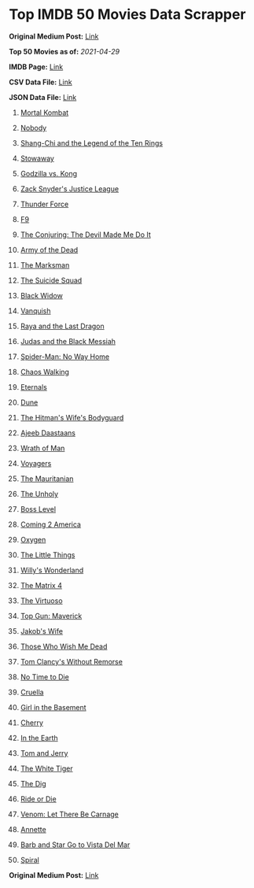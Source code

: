 # Top IMDB 50 Movies Data Scrapper

**Original Medium Post:** [Link](https://medium.com/@nishantsahoo/which-movie-should-i-watch-5c83a3c0f5b1) 

**Top 50 Movies as of:** _2021-04-29_

**IMDB Page:** [Link](http://www.imdb.com/search/title?release_date=2021,2021&title_type=feature)

**CSV Data File:** [Link](/Data/data.csv)

**JSON Data File:** [Link](/Data/data.json)

1. [Mortal Kombat](https://www.imdb.com/title/tt0293429/?ref_=adv_li_tt)

2. [Nobody](https://www.imdb.com/title/tt7888964/?ref_=adv_li_tt)

3. [Shang-Chi and the Legend of the Ten Rings](https://www.imdb.com/title/tt9376612/?ref_=adv_li_tt)

4. [Stowaway](https://www.imdb.com/title/tt9203694/?ref_=adv_li_tt)

5. [Godzilla vs. Kong](https://www.imdb.com/title/tt5034838/?ref_=adv_li_tt)

6. [Zack Snyder's Justice League](https://www.imdb.com/title/tt12361974/?ref_=adv_li_tt)

7. [Thunder Force](https://www.imdb.com/title/tt10121392/?ref_=adv_li_tt)

8. [F9](https://www.imdb.com/title/tt5433138/?ref_=adv_li_tt)

9. [The Conjuring: The Devil Made Me Do It](https://www.imdb.com/title/tt7069210/?ref_=adv_li_tt)

10. [Army of the Dead](https://www.imdb.com/title/tt0993840/?ref_=adv_li_tt)

11. [The Marksman](https://www.imdb.com/title/tt6902332/?ref_=adv_li_tt)

12. [The Suicide Squad](https://www.imdb.com/title/tt6334354/?ref_=adv_li_tt)

13. [Black Widow](https://www.imdb.com/title/tt3480822/?ref_=adv_li_tt)

14. [Vanquish](https://www.imdb.com/title/tt5932368/?ref_=adv_li_tt)

15. [Raya and the Last Dragon](https://www.imdb.com/title/tt5109280/?ref_=adv_li_tt)

16. [Judas and the Black Messiah](https://www.imdb.com/title/tt9784798/?ref_=adv_li_tt)

17. [Spider-Man: No Way Home](https://www.imdb.com/title/tt10872600/?ref_=adv_li_tt)

18. [Chaos Walking](https://www.imdb.com/title/tt2076822/?ref_=adv_li_tt)

19. [Eternals](https://www.imdb.com/title/tt9032400/?ref_=adv_li_tt)

20. [Dune](https://www.imdb.com/title/tt1160419/?ref_=adv_li_tt)

21. [The Hitman's Wife's Bodyguard](https://www.imdb.com/title/tt8385148/?ref_=adv_li_tt)

22. [Ajeeb Daastaans](https://www.imdb.com/title/tt14091818/?ref_=adv_li_tt)

23. [Wrath of Man](https://www.imdb.com/title/tt11083552/?ref_=adv_li_tt)

24. [Voyagers](https://www.imdb.com/title/tt9664108/?ref_=adv_li_tt)

25. [The Mauritanian](https://www.imdb.com/title/tt4761112/?ref_=adv_li_tt)

26. [The Unholy](https://www.imdb.com/title/tt9419056/?ref_=adv_li_tt)

27. [Boss Level](https://www.imdb.com/title/tt7638348/?ref_=adv_li_tt)

28. [Coming 2 America](https://www.imdb.com/title/tt6802400/?ref_=adv_li_tt)

29. [Oxygen](https://www.imdb.com/title/tt6341832/?ref_=adv_li_tt)

30. [The Little Things](https://www.imdb.com/title/tt10016180/?ref_=adv_li_tt)

31. [Willy's Wonderland](https://www.imdb.com/title/tt8114980/?ref_=adv_li_tt)

32. [The Matrix 4](https://www.imdb.com/title/tt10838180/?ref_=adv_li_tt)

33. [The Virtuoso](https://www.imdb.com/title/tt4136456/?ref_=adv_li_tt)

34. [Top Gun: Maverick](https://www.imdb.com/title/tt1745960/?ref_=adv_li_tt)

35. [Jakob's Wife](https://www.imdb.com/title/tt11908982/?ref_=adv_li_tt)

36. [Those Who Wish Me Dead](https://www.imdb.com/title/tt3215824/?ref_=adv_li_tt)

37. [Tom Clancy's Without Remorse](https://www.imdb.com/title/tt0499097/?ref_=adv_li_tt)

38. [No Time to Die](https://www.imdb.com/title/tt2382320/?ref_=adv_li_tt)

39. [Cruella](https://www.imdb.com/title/tt3228774/?ref_=adv_li_tt)

40. [Girl in the Basement](https://www.imdb.com/title/tt13269536/?ref_=adv_li_tt)

41. [Cherry](https://www.imdb.com/title/tt9130508/?ref_=adv_li_tt)

42. [In the Earth](https://www.imdb.com/title/tt13429362/?ref_=adv_li_tt)

43. [Tom and Jerry](https://www.imdb.com/title/tt1361336/?ref_=adv_li_tt)

44. [The White Tiger](https://www.imdb.com/title/tt6571548/?ref_=adv_li_tt)

45. [The Dig](https://www.imdb.com/title/tt3661210/?ref_=adv_li_tt)

46. [Ride or Die](https://www.imdb.com/title/tt14164234/?ref_=adv_li_tt)

47. [Venom: Let There Be Carnage](https://www.imdb.com/title/tt7097896/?ref_=adv_li_tt)

48. [Annette](https://www.imdb.com/title/tt6217926/?ref_=adv_li_tt)

49. [Barb and Star Go to Vista Del Mar](https://www.imdb.com/title/tt3797512/?ref_=adv_li_tt)

50. [Spiral](https://www.imdb.com/title/tt10342730/?ref_=adv_li_tt)

**Original Medium Post:** [Link](https://medium.com/@nishantsahoo/which-movie-should-i-watch-5c83a3c0f5b1) 

